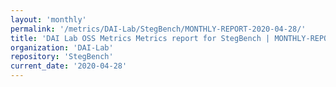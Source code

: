 ```yaml
---
layout: 'monthly'
permalink: '/metrics/DAI-Lab/StegBench/MONTHLY-REPORT-2020-04-28/'
title: 'DAI Lab OSS Metrics Metrics report for StegBench | MONTHLY-REPORT-2020-04-28'
organization: 'DAI-Lab'
repository: 'StegBench'
current_date: '2020-04-28'
---
```

